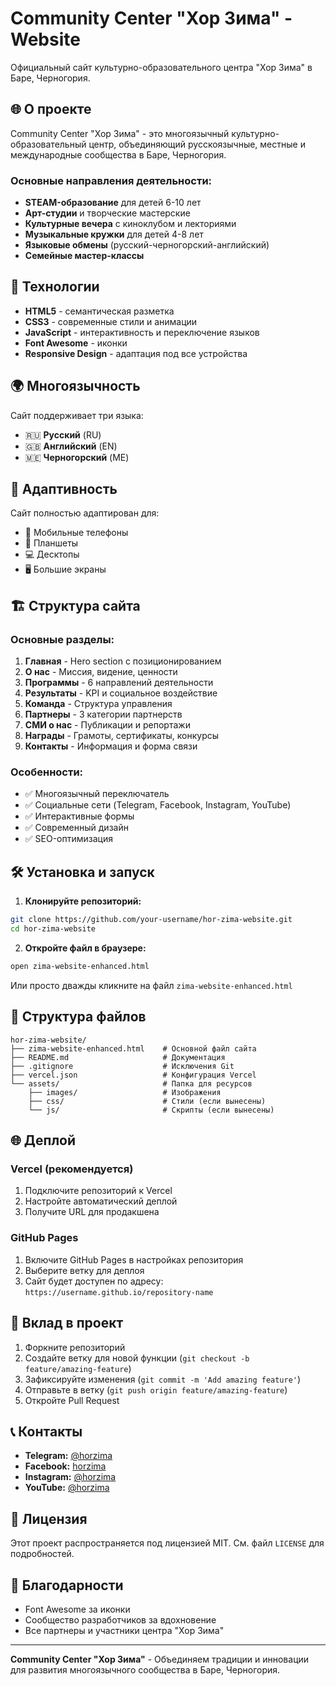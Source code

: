 # Community Center "Хор Зима" - Website

Официальный сайт культурно-образовательного центра "Хор Зима" в Баре, Черногория.

## 🌐 О проекте

Community Center "Хор Зима" - это многоязычный культурно-образовательный центр, объединяющий русскоязычные, местные и международные сообщества в Баре, Черногория.

### Основные направления деятельности:
- **STEAM-образование** для детей 6-10 лет
- **Арт-студии** и творческие мастерские
- **Культурные вечера** с киноклубом и лекториями
- **Музыкальные кружки** для детей 4-8 лет
- **Языковые обмены** (русский-черногорский-английский)
- **Семейные мастер-классы**

## 🚀 Технологии

- **HTML5** - семантическая разметка
- **CSS3** - современные стили и анимации
- **JavaScript** - интерактивность и переключение языков
- **Font Awesome** - иконки
- **Responsive Design** - адаптация под все устройства

## 🌍 Многоязычность

Сайт поддерживает три языка:
- 🇷🇺 **Русский** (RU)
- 🇬🇧 **Английский** (EN) 
- 🇲🇪 **Черногорский** (ME)

## 📱 Адаптивность

Сайт полностью адаптирован для:
- 📱 Мобильные телефоны
- 📱 Планшеты
- 💻 Десктопы
- 🖥️ Большие экраны

## 🏗️ Структура сайта

### Основные разделы:
1. **Главная** - Hero section с позиционированием
2. **О нас** - Миссия, видение, ценности
3. **Программы** - 6 направлений деятельности
4. **Результаты** - KPI и социальное воздействие
5. **Команда** - Структура управления
6. **Партнеры** - 3 категории партнерств
7. **СМИ о нас** - Публикации и репортажи
8. **Награды** - Грамоты, сертификаты, конкурсы
9. **Контакты** - Информация и форма связи

### Особенности:
- ✅ Многоязычный переключатель
- ✅ Социальные сети (Telegram, Facebook, Instagram, YouTube)
- ✅ Интерактивные формы
- ✅ Современный дизайн
- ✅ SEO-оптимизация

## 🛠️ Установка и запуск

1. **Клонируйте репозиторий:**
```bash
git clone https://github.com/your-username/hor-zima-website.git
cd hor-zima-website
```

2. **Откройте файл в браузере:**
```bash
open zima-website-enhanced.html
```

Или просто дважды кликните на файл `zima-website-enhanced.html`

## 📁 Структура файлов

```
hor-zima-website/
├── zima-website-enhanced.html    # Основной файл сайта
├── README.md                     # Документация
├── .gitignore                    # Исключения Git
├── vercel.json                   # Конфигурация Vercel
└── assets/                       # Папка для ресурсов
    ├── images/                   # Изображения
    ├── css/                      # Стили (если вынесены)
    └── js/                       # Скрипты (если вынесены)
```

## 🌐 Деплой

### Vercel (рекомендуется)
1. Подключите репозиторий к Vercel
2. Настройте автоматический деплой
3. Получите URL для продакшена

### GitHub Pages
1. Включите GitHub Pages в настройках репозитория
2. Выберите ветку для деплоя
3. Сайт будет доступен по адресу: `https://username.github.io/repository-name`

## 🤝 Вклад в проект

1. Форкните репозиторий
2. Создайте ветку для новой функции (`git checkout -b feature/amazing-feature`)
3. Зафиксируйте изменения (`git commit -m 'Add amazing feature'`)
4. Отправьте в ветку (`git push origin feature/amazing-feature`)
5. Откройте Pull Request

## 📞 Контакты

- **Telegram:** [@horzima](https://t.me/horzima)
- **Facebook:** [horzima](https://facebook.com/horzima)
- **Instagram:** [@horzima](https://instagram.com/horzima)
- **YouTube:** [@horzima](https://youtube.com/@horzima)

## 📄 Лицензия

Этот проект распространяется под лицензией MIT. См. файл `LICENSE` для подробностей.

## 🙏 Благодарности

- Font Awesome за иконки
- Сообщество разработчиков за вдохновение
- Все партнеры и участники центра "Хор Зима"

---

**Community Center "Хор Зима"** - Объединяем традиции и инновации для развития многоязычного сообщества в Баре, Черногория.
